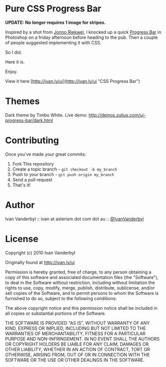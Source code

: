 Pure CSS Progress Bar
=====================

**UPDATE: No longer requires 1 image for stripes.**

Inspired by a shot from [Jonno Riekwel](http://dribbble.com/shots/33322-Modal-upload), I knocked up a quick [Progress Bar](http://dribbble.com/shots/55908-Progress-Bar "Dribbble - Progress Bar by Ivan Vanderbyl") in Photoshop on a friday afternoon before heading to the pub. Then a couple of people suggested implementing it with CSS.

So I did.

Here it is.

Enjoy.

View it here [http://ivan.ly/ui](http://ivan.ly/ui "CSS Progress Bar")


Themes
======
Dark theme by Timbo White.  Live demo:  http://demos.zulius.com/ui-progress-bar/dark.html

Contributing
============

Once you've made your great commits:

1. Fork This repository
2. Create a topic branch - `git checkout -b my_branch`
3. Push to your branch - `git push origin my_branch`
4. Send a pull request
5. That's it!

Author
======

Ivan Vanderbyl :: ivan at asterism dot com dot au :: [@IvanVanderbyl](http://twitter.com/ivanvanderbyl)

License
=======

Copyright (c) 2010 Ivan Vanderbyl

Originally found at http://ivan.ly/ui

Permission is hereby granted, free of charge, to any person obtaining a copy
of this software and associated documentation files (the "Software"), to deal
in the Software without restriction, including without limitation the rights
to use, copy, modify, merge, publish, distribute, sublicense, and/or sell
copies of the Software, and to permit persons to whom the Software is
furnished to do so, subject to the following conditions:

The above copyright notice and this permission notice shall be included in
all copies or substantial portions of the Software.

THE SOFTWARE IS PROVIDED "AS IS", WITHOUT WARRANTY OF ANY KIND, EXPRESS OR
IMPLIED, INCLUDING BUT NOT LIMITED TO THE WARRANTIES OF MERCHANTABILITY,
FITNESS FOR A PARTICULAR PURPOSE AND NON-INFRINGEMENT. IN NO EVENT SHALL THE
AUTHORS OR COPYRIGHT HOLDERS BE LIABLE FOR ANY CLAIM, DAMAGES OR OTHER
LIABILITY, WHETHER IN AN ACTION OF CONTRACT, TORT OR OTHERWISE, ARISING FROM,
OUT OF OR IN CONNECTION WITH THE SOFTWARE OR THE USE OR OTHER DEALINGS IN
THE SOFTWARE.
